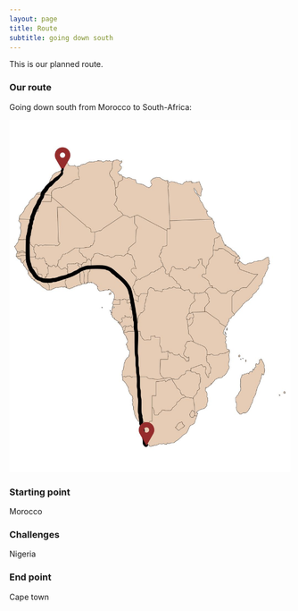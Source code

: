 ```yaml
---
layout: page
title: Route
subtitle: going down south
---
```


This is our planned route.

### Our route

Going down south from Morocco to South-Africa:

![Route](/assets/img/route.jpg)

### Starting point
Morocco

### Challenges
Nigeria

### End point
Cape town
